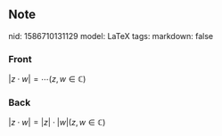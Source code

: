 ## Note
nid: 1586710131129
model: LaTeX
tags: 
markdown: false

### Front
$|z \cdot w|=\cdots(z, w \in \mathbb{C})$

### Back
$|z \cdot w|=|z| \cdot|w|(z, w \in \mathbb{C})$
